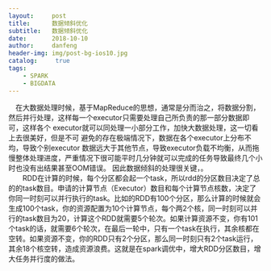 ```yaml
---
layout:     post
title:      数据倾斜优化
subtitle:   数据倾斜优化
date:       2018-10-10
author:     danfeng
header-img: img/post-bg-ios10.jpg
catalog: 	 true
tags:
    - SPARK
    - BIGDATA
---       
```


   &emsp;在大数据处理时候，基于MapReduce的思想，通常是分而治之，将数据分割，然后并行处理，这样每一个executor只需要处理自己所负责的那一部分数据即可，这样各个
executor就可以同处理一小部分工作，加快大数据处理，这一切看上去很美好，但是不可 避免的存在极端情况下，数据在各个executor上分布不均，导致个别executor
数据远大于其他节点，导致executor负载不均衡，从而拖慢整体处理进度，严重情况下很可能平时几分钟就可以完成的任务导致最终几个小时也没有出结果甚至OOM错误。
因此数据倾斜的处理很关键，。
   <br> &emsp;&emsp;RDD在计算的时候，每个分区都会起一个task，所以rdd的分区数目决定了总的的task数目。申请的计算节点（Executor）数目和每个计算节点核数，决定了你同一时刻可以并行执行的task。比如的RDD有100个分区，那么计算的时候就会生成100个task，你的资源配置为10个计算节点，每个两2个核，同一时刻可以并行的task数目为20，计算这个RDD就需要5个轮次。如果计算资源不变，你有101个task的话，就需要6个轮次，在最后一轮中，只有一个task在执行，其余核都在空转。如果资源不变，你的RDD只有2个分区，那么同一时刻只有2个task运行，其余18个核空转，造成资源浪费。这就是在spark调优中，增大RDD分区数目，增大任务并行度的做法。


